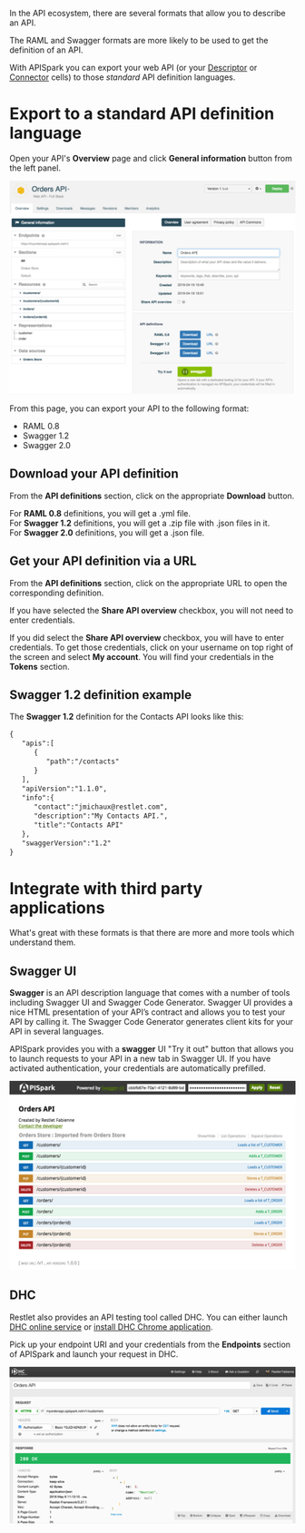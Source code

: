 In the API ecosystem, there are several formats that allow you to describe an API.

The RAML and Swagger formats are more likely to be used to get the definition of an API.

With APISpark you can export your web API (or your [Descriptor](/technical-resources/apispark/guide/document/overview "Descriptor") or [Connector](/technical-resources/apispark/guide/manage/connectors "Connector") cells) to those *standard* API definition languages.

# Export to a standard API definition language

Open your API's **Overview** page and click **General information** button from the left panel.

![General information](images/general-information.jpg "General information")

From this page, you can export your API to the following format:

* RAML 0.8
* Swagger 1.2
* Swagger 2.0

## Download your API definition

From the **API definitions** section, click on the appropriate **Download** button.

For **RAML 0.8** definitions, you will get a .yml file.  
For **Swagger 1.2** definitions, you will get a .zip file with .json files in it.  
For **Swagger 2.0** definitions, you will get a .json file.


## Get your API definition via a URL

From the **API definitions** section, click on the appropriate URL to open the corresponding definition.

If you have selected the **Share API overview** checkbox, you will not need to enter credentials.

If you did select the **Share API overview** checkbox, you will have to enter credentials.  To get those credentials, click on your username on top right of the screen and select **My account**. You will find your credentials in the **Tokens** section.


## Swagger 1.2 definition example

The **Swagger 1.2** definition for the Contacts API looks like this:

<pre class="language-json"><code class="language-json">{  
   "apis":[  
      {  
         "path":"/contacts"
      }
   ],
   "apiVersion":"1.1.0",
   "info":{  
      "contact":"jmichaux@restlet.com",
      "description":"My Contacts API.",
      "title":"Contacts API"
   },
   "swaggerVersion":"1.2"
}
</code></pre>

# Integrate with third party applications

What's great with these formats is that there are more and more tools which understand them.

## Swagger UI

**Swagger** is an API description language that comes with a number of tools including Swagger UI and Swagger Code Generator. Swagger UI provides a nice HTML presentation of your API’s contract and allows you to test your API by calling it. The Swagger Code Generator generates client kits for your API in several languages.

APISpark provides you with a **swagger** UI "Try it out" button that allows you to  launch requests to your API in a new tab in Swagger UI. If you have activated authentication, your credentials are automatically prefilled.

![Swagger UI](images/swagger-ui.jpg "Swagger UI")

## DHC

Restlet also provides an API testing tool called DHC. You can either launch <a href="https://client.restlet.com/" target="_blank">DHC online service</a> or <a href="https://chrome.google.com/webstore/detail/dhc-rest-client/aejoelaoggembcahagimdiliamlcdmfm" target="_blank">install DHC Chrome application</a>.

Pick up your endpoint URI and your credentials from the **Endpoints** section of APISpark and launch your request in DHC.

![Request in DHC](images/dhc-request.jpg "Request in DHC")
